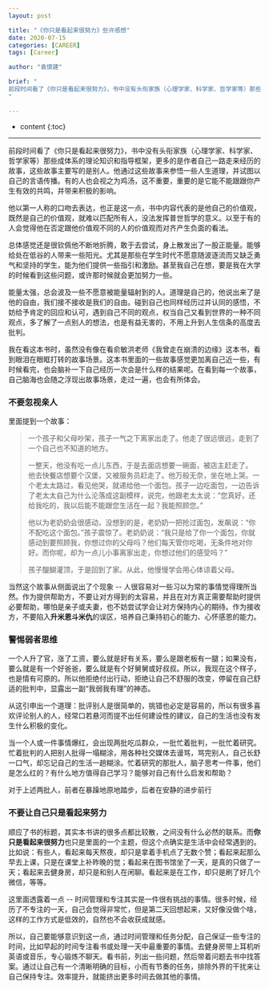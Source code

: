```yaml
---
layout: post

title: "《你只是看起来很努力》些许感想"
date: 2020-07-15
categories: [CAREER]
tags: [Career]

author: "袁慎建"

brief: "
前段时间看了《你只是看起来很努力》，书中没有头衔家族（心理学家、科学家、哲学家等）那些成体系的理论知识和指导框架，更多的是作者自己一路走来经历的故事，这些故事主要写的是别人。他通过这些故事来参悟一些人生道理，并试图以自己的言语传播。有的人也会视之为鸡汤，这不重要，重要的是它能不能跟跟你产生有效的共鸣，并带来积极的影响。
"

---
```


* content
{:toc}

---


前段时间看了《你只是看起来很努力》，书中没有头衔家族（心理学家、科学家、哲学家等）那些成体系的理论知识和指导框架，更多的是作者自己一路走来经历的故事，这些故事主要写的是别人。他通过这些故事来参悟一些人生道理，并试图以自己的言语传播。有的人也会视之为鸡汤，这不重要，重要的是它能不能跟跟你产生有效的共鸣，并带来积极的影响。

他以第一人称的口吻去表达，也正是这一点，书中内容代表的是他自己的价值观，既然是自己的价值观，就难以匹配所有人，没法发挥普世哲学的意义。以至于有的人会觉得他在否定跟他价值观不同的人的价值观而对齐产生负面的看法。

总体感觉还是很钦佩他不断地折腾，敢于去尝试，身上散发出了一股正能量。能够给处在低谷的人带来一些阳光。尤其是那些在学生时代不愿意随波逐流而又缺乏勇气和坚持的学生，能为他们提供一些指引和激励。甚至我自己在想，要是我在大学的时候看到这些问题，或许那时候就会更加努力一些。

能量太强，总会波及一些不愿意被能量辐射到的人。道理是自己的，他说出来了是他的自由，我们接不接收是我们的自由。碰到自己也同样经历过并认同的感悟，不妨给予肯定的回应和认可，遇到自己不同的观点，权当自己又看到世界的一种不同观点，多了解了一点别人的想法，也是有益无害的，不用上升到人生信条的高度去批判。

我在看这本书时，虽然没有像在看俞敏洪老师《我曾走在崩溃的边缘》这本书，看到眼泪在眼眶打转的故事场景。这本书里面的一些故事感觉更加离自己近一些，有时候看完，也会脑补一下自己经历一次会是什么样的结果呢。在看到每一个故事，自己脑海也会随之浮现出故事场景，走过一遍，也会有所体会。

### 不要忽视亲人

里面提到一个故事：
> 一个孩子和父母吵架，孩子一气之下离家出走了。他走了很远很远，走到了一个自己也不知道的地方。
>
> 一整天，他没有吃一点儿东西，于是去面店想要一碗面，被店主赶走了。
他去快餐店想要个汉堡，又被服务员赶走了。他万般无奈，坐在地上哭。一个老太太路过，看见他哭，就递给他一个面包。孩子一边吃面包，一边告诉了老太太自己为什么沦落成这副模样，说完，他跟老太太说：“您真好，还给我吃的，我以后能不能跟您生活在一起？我能照顾您。”
>
>他以为老奶奶会很感动，没想到的是，老奶奶一把抢过面包，发飙说：“你不配吃这个面包。”孩子震惊了。老奶奶说：“我只是给了你一个面包，你就感动到要照顾我，你想过你的父母吗？他们每天管你吃喝，无条件地对你好。而你呢，却为一点儿小事离家出走，你想过他们的感受吗？”
>
>孩子醍醐灌顶，于是回到了家。从此，他慢慢学会用心体谅着父母。

当然这个故事从侧面说出了个现象 -- 人很容易对一些习以为常的事情觉得理所当然。作为提供帮助方，不要让对方得到的太容易，并且在对方真正需要帮助时提供必要帮助，哪怕是亲子或夫妻，也不妨尝试学会让对方保持内心的期待。作为接收方，不要陷入**升米恩斗米仇**的误区，培养自己秉持初心的能力、心怀感恩的能力。

### 警惕弱者思维

一个人升了官，涨了工资，要么就是好有关系，要么是跟老板有一腿；如果没有，要么就是有一个好爸爸，要么就是有个好舅舅或好叔叔。所以，我现在这个样子，也是情有可原的。所以他拒绝付出行动，拒绝让自己不舒服的改变，停留在自己舒适的批判中，显露出一副“我弱我有理”的神态。

从这引申出一个道理：批评别人是很简单的，挑错也必定是容易的，所以有很多喜欢评论别人的人，经常口若悬河而提不出任何建设性的建议，自己的生活也没有发生什么积极的变化。

当一个人或一件事情爆红，会出现两批吃瓜群众，一批忙着批判，一批忙着研究。忙着批判的人把别人批得一塌糊涂，用各种社交媒体去谩骂，骂完别人，自己长舒一口气，却忘记自己的生活一趟糊涂。忙着研究的那批人，脑子思考一件事，他们是怎么红的？有什么地方值得自己学习？能够对自己有什么启发和帮助？

对于上述两批人，前者在暴躁地原地踏步，后者在安静的进步前行


### 不要让自己只是看起来努力

顺应了书的标题，其实本书讲的很多点都比较散，之间没有什么必然的联系。而**你只是看起来很努力**也只是里面的一个主题，但这个点确实是生活中会经常遇到的。比如说：有些人，看起来每天熬夜，却只是拿着手机点了无数个赞；看起来起那么早去上课，只是在课堂上补昨晚的觉；看起来在图书馆坐了一天，是真的只做了一天；看起来去健身房，却只是和别人在闲聊。看起来是在工作，却只是刷了好几个微信，等等。

这里面透露着一点 -- 时间管理和专注其实是一件很有挑战的事情。很多时候，经历了不专注的一天，自己会觉得非常忙，但是第二天回想起来，又好像没做个啥，这样的工作方式是低效的，自然也不会收获成就感。

所以，自己要能够意识到这一点，通过时间管理和任务分配，自己保证一些专注的时间，比如早起的时间专注看书或处理一天中最重要的事情。去健身房带上耳机听英语或音乐，专心锻炼不聊天。看书前，列出一些问题，然后带着问题去书中找答案。通过让自己有一个清晰明确的目标，小而有节奏的任务，排除外界的干扰来让自己保持专注。效率提升，就能挤出更多时间去做其他的事情。




